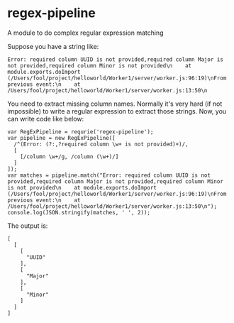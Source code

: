 # regex-pipeline
A module to do complex regular expression matching

Suppose you have a string like:
```
Error: required column UUID is not provided,required column Major is not provided,required column Minor is not provided\n    at module.exports.doImport (/Users/fool/project/helloworld/Worker1/server/worker.js:96:19)\nFrom previous event:\n    at /Users/fool/project/helloworld/Worker1/server/worker.js:13:50\n
```
You need to extract missing column names. Normally it's very hard (if not impossible) to write a regular expression to extract those strings.
Now, you can write code like below:
```
var RegExPipeline = requrie('regex-pipeline');
var pipeline = new RegExPipeline([
  /^(Error: (?:,?required column \w+ is not provided)+)/,
  [
    [/column \w+/g, /column (\w+)/]
  ]
]);
var matches = pipeline.match("Error: required column UUID is not provided,required column Major is not provided,required column Minor is not provided\n    at module.exports.doImport (/Users/fool/project/helloworld/Worker1/server/worker.js:96:19)\nFrom previous event:\n    at /Users/fool/project/helloworld/Worker1/server/worker.js:13:50\n");
console.log(JSON.stringify(matches, ' ', 2));
```
The output is:
```
[
  [
    [
      "UUID"
    ],
    [
      "Major"
    ],
    [
      "Minor"
    ]
  ]
]
```
